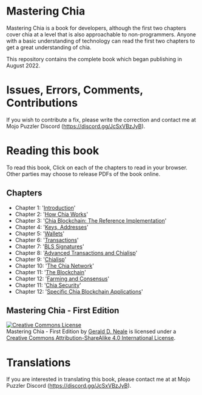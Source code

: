 # Mastering Chia

Mastering Chia is a book for developers, although the first two chapters cover chia at a level that is also approachable to non-programmers. Anyone with a basic understanding of technology can read the first two chapters to get a great understanding of chia.

This repository contains the complete book which began publishing in August 2022.

# Issues, Errors, Comments, Contributions

If you wish to contribute a fix, please write the correction and contact me at Mojo Puzzler Discord (https://discord.gg/JcSxVBzJyB).

# Reading this book

To read this book, Click on each of the chapters to read in your browser. Other parties may choose to release PDFs of the book online.

## Chapters

+ Chapter 1: '[Introduction](https://github.com/geraldneale/chiabook/blob/master/Ch01.asciidoc)'
+ Chapter 2: '[How Chia Works](https://github.com/geraldneale/chiabook/blob/master/Ch02.asciidoc)'
+ Chapter 3: '[Chia Blockchain: The Reference Implementation](https://github.com/geraldneale/chiabook/blob/master/Ch03.asciidoc)'
+ Chapter 4: '[Keys, Addresses](https://github.com/geraldneale/chiabook/blob/master/Ch04.asciidoc)'
+ Chapter 5: '[Wallets](https://github.com/geraldneale/chiabook/blob/master/Ch05.asciidoc)'
+ Chapter 6: '[Transactions](https://github.com/geraldneale/chiabook/blob/master/Ch06.asciidoc)'
+ Chapter 7: '[BLS Signatures](https://github.com/geraldneale/chiabook/blob/master/Ch07.asciidoc)'
+ Chapter 8: '[Advanced Transactions and Chialisp](https://github.com/geraldneale/chiabook/blob/master/Ch08.asciidoc)'
+ Chapter 9: '[Chialisp](https://github.com/geraldneale/chiabook/blob/master/Ch09.asciidoc)'
+ Chapter 10: '[The Chia Network](https://github.com/geraldneale/chiabook/blob/master/Ch10.asciidoc)'
+ Chapter 11: '[The Blockchain](https://github.com/geraldneale/chiabook/blob/master/Ch11.asciidoc)'
+ Chapter 12: '[Farming and Consensus](https://github.com/geraldneale/chiabook/blob/master/Ch12.asciidoc)'
+ Chapter 11: '[Chia Security](https://github.com/geraldneale/chiabook/blob/master/Ch13.asciidoc)'
+ Chapter 12: '[Specific Chia Blockchain Applications](https://github.com/geraldneale/chiabook/blob/master/Ch14.asciidoc)'

## Mastering Chia - First Edition

<a rel="license" href="http://creativecommons.org/licenses/by-sa/4.0/"><img alt="Creative Commons License" style="border-width:0" src="https://i.creativecommons.org/l/by-sa/4.0/88x31.png" /></a><br /><span xmlns:dct="http://purl.org/dc/terms/" href="http://purl.org/dc/dcmitype/Text" property="dct:title" rel="dct:type">Mastering Chia - First Edition</span> by <a xmlns:cc="http://creativecommons.org/ns#" href="https://antonopoulos.com/" property="cc:attributionName" rel="cc:attributionURL">Gerald D. Neale</a> is licensed under a <a rel="license" href="http://creativecommons.org/licenses/by-sa/4.0/">Creative Commons Attribution-ShareAlike 4.0 International License</a>.

# Translations

If you are interested in translating this book, please contact me at at Mojo Puzzler Discord (https://discord.gg/JcSxVBzJyB).

